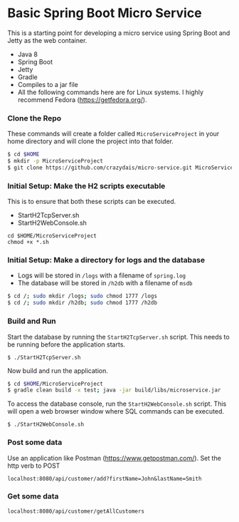 # Basic Spring Boot Micro Service

This is a starting point for developing a micro service using Spring Boot and Jetty as the web container.

  - Java 8
  - Spring Boot
  - Jetty
  - Gradle
  - Compiles to a jar file
  - All the following commands here are for Linux systems.  I highly recommend Fedora (https://getfedora.org/).

### Clone the Repo

These commands will create a folder called `MicroServiceProject` in your home directory and will clone the project into that folder.

```sh
$ cd $HOME
$ mkdir -p MicroServiceProject
$ git clone https://github.com/crazydais/micro-service.git MicroServiceProject
```

### Initial Setup: Make the H2 scripts executable
This is to ensure that both these scripts can be executed.
- StartH2TcpServer.sh
- StartH2WebConsole.sh
```
cd $HOME/MicroServiceProject
chmod +x *.sh
```

### Initial Setup: Make a directory for logs and the database
- Logs will be stored in `/logs` with a filename of `spring.log`
- The database will be stored in `/h2db` with a filename of `msdb`
```sh
$ cd /; sudo mkdir /logs; sudo chmod 1777 /logs 
$ cd /; sudo mkdir /h2db; sudo chmod 1777 /h2db
```

### Build and Run
Start the database by running the `StartH2TcpServer.sh` script.  This needs to be running before the application starts.
```
$ ./StartH2TcpServer.sh
```
Now build and run the application.
```sh
$ cd $HOME/MicroServiceProject
$ gradle clean build -x test; java -jar build/libs/microservice.jar
```

To access the database console, run the `StartH2WebConsole.sh` script.  This will open a web browser window where SQL commands can be executed.
```
$ ./StartH2WebConsole.sh
```

### Post some data

Use an application like Postman (https://www.getpostman.com/).  Set the http verb to POST
```
localhost:8080/api/customer/add?firstName=John&lastName=Smith
```

### Get some data
```
localhost:8080/api/customer/getAllCustomers
```